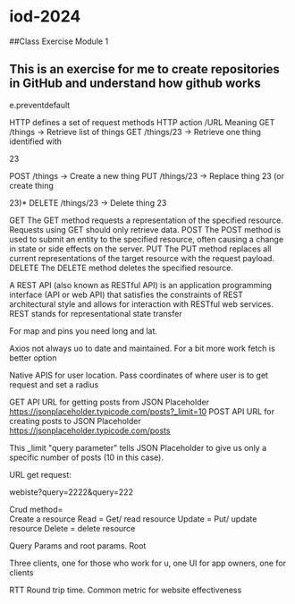 # iod-2024
##Class Exercise Module 1
## This is an exercise for me to create repositories in GitHub and understand how github works

e.preventdefault


HTTP defines a set of request
methods
HTTP action /URL Meaning
GET /things -> Retrieve list of things
GET /things/23 -> Retrieve one thing identified with

23

POST /things -> Create a new thing
PUT /things/23 -> Replace thing 23 (or create thing

23)*
DELETE /things/23 -> Delete thing 23

GET
The GET method requests a representation of the specified resource.
Requests using GET should only retrieve data.
POST
The POST method is used to submit an entity to the specified resource,
often causing a change in state or side effects on the server.
PUT
The PUT method replaces all current representations of the target
resource with the request payload.
DELETE
The DELETE method deletes the specified resource.

A REST API (also known as RESTful API) is an
application programming interface (API or
web API) that satisfies the constraints of
REST architectural style and allows for
interaction with RESTful web services. REST
stands for representational state transfer


For map and pins you need long and lat. 

Axios not always uo to date and maintained. For a bit more work fetch is better option

Native APIS for user location.
Pass coordinates of where user is to get request and set a radius

GET API URL for getting posts from JSON Placeholder
https://jsonplaceholder.typicode.com/posts?_limit=10
POST API URL for creating posts to JSON Placeholder
https://jsonplaceholder.typicode.com/posts

This _limit "query parameter"
tells JSON Placeholder to give
us only a specific number of
posts (10 in this case).

URL get request:

webiste?query=2222&query=222

Crud method=  
Create a resource
Read = Get/ read resource
Update = Put/ update resource
Delete =  delete resource

Query Params and root params. Root 

Three clients, one for those who work for u, one UI for app owners, one for clients

RTT Round trip time. Common metric for website effectiveness